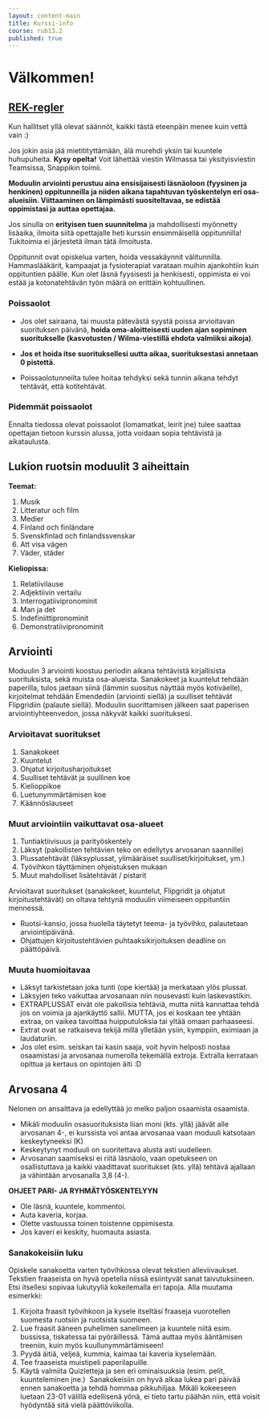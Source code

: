```yaml
---
layout: content-main
title: Kurssi-info
course: rub13.2
published: true
---
```

# Välkommen!

## [REK-regler](/media/rub1/REK_regler.pdf)

Kun hallitset yllä olevat säännöt, kaikki tästä eteenpäin menee kuin vettä vain :) 

Jos jokin asia jää mietitityttämään, älä murehdi yksin tai kuuntele huhupuheita. **Kysy opelta!** Voit lähettää viestin Wilmassa tai yksityisviestin Teamsissa, Snappikin toimii.

**Moduulin arviointi perustuu aina ensisijaisesti läsnäoloon (fyysinen ja henkinen) oppitunneilla ja niiden aikana tapahtuvan työskentelyn eri osa-alueisiin. Viittaaminen on lämpimästi suositeltavaa, se edistää oppimistasi ja auttaa opettajaa.**

Jos sinulla on **erityisen tuen suunnitelma** ja mahdollisesti myönnetty lisäaika, ilmoita siitä opettajalle heti kurssin ensimmäisellä oppitunnilla! Tukitoimia ei järjestetä ilman tätä ilmoitusta.

Oppitunnit ovat opiskelua varten, hoida vessakäynnit välitunnilla. Hammaslääkärit, kampaajat ja fysioterapiat varataan muihin ajankohtiin kuin oppituntien päälle. Kun olet läsnä fyysisesti ja henkisesti, oppimista ei voi estää ja kotonatehtävän työn määrä on erittäin kohtuullinen.

### Poissaolot

- Jos olet sairaana, tai muusta pätevästä syystä poissa arvioitavan suorituksen päivänä, **hoida oma-aloitteisesti uuden ajan sopiminen suoritukselle (kasvotusten / Wilma-viestillä ehdota valmiiksi aikoja)**. 

- **Jos et hoida itse suorituksellesi uutta aikaa,  suorituksestasi annetaan 0 pistettä.**

- Poissaolotunneilta tulee hoitaa tehdyksi sekä tunnin aikana tehdyt tehtävät, että kotitehtävät.
​
### Pidemmät poissaolot
Ennalta tiedossa olevat poissaolot (lomamatkat, leirit jne) tulee saattaa opettajan tietoon kurssin alussa, jotta voidaan sopia tehtävistä ja aikataulusta.

## Lukion ruotsin moduulit 3 aiheittain

**Teemat:**
1. Musik
1. Litteratur och film
1. Medier
1. Finland och finländare
1. Svenskfinlad och finlandssvenskar
1. Att visa vägen
1. Väder, städer


**Kieliopissa:**
1. Relatiivilause
1. Adjektiivin vertailu
1. Interrogatiivipronominit
1. Man ja det
1. Indefiniittipronominit
1. Demonstratiivipronominit

## Arviointi

Moduulin 3 arviointi koostuu periodin aikana tehtävistä kirjallisista suorituksista, sekä muista osa-alueista. Sanakokeet ja kuuntelut tehdään paperilla, tulos jaetaan siinä (lämmin suositus näyttää myös kotiväelle), kirjoitelmat tehdään Emendediin (arviointi siellä) ja suulliset tehtävät Flipgridiin (palaute siellä). Moduulin suorittamisen jälkeen saat paperisen arviointiyhteenvedon, jossa näkyvät kaikki suorituksesi.

### Arvioitavat suoritukset

1. Sanakokeet
1. Kuuntelut
1. Ohjatut kirjoitusharjoitukset
1. Suulliset tehtävät ja suullinen koe
1. Kielioppikoe
1. Luetunymmärtämisen koe
1. Käännöslauseet

### Muut arviointiin vaikuttavat osa-alueet

1. Tuntiaktiivisuus ja parityöskentely
1. Läksyt (pakollisten tehtävien teko on edellytys arvosanan saannille)
1. Plussatehtävät (läksyplussat, ylimääräiset suulliset/kirjoitukset, ym.)
1. Työvihkon täyttäminen ohjeistuksen mukaan
1. Muut mahdolliset lisätehtävät / pistarit

Arvioitavat suoritukset (sanakokeet, kuuntelut, Flipgridit ja ohjatut kirjoitustehtävät) on oltava tehtynä moduulin viimeiseen oppituntiin mennessä. 

* Ruotsi-kansio, jossa huolella täytetyt teema- ja työvihko, palautetaan arviointipäivänä. 
* Ohjattujen kirjoitustehtävien puhtaaksikirjoituksen deadline on päättöpäivä.

### Muuta huomioitavaa

* Läksyt tarkistetaan joka tunti (ope kiertää) ja merkataan ylös plussat. 
* Läksyjen teko vaikuttaa arvosanaan niin nousevasti kuin laskevastikin.
* EXTRAPLUSSAT eivät ole pakollisia tehtäviä, mutta niitä kannattaa tehdä jos on voimia ja ajankäyttö sallii. MUTTA, jos ei koskaan tee yhtään extraa, on vaikea tavoittaa huipputuloksia tai yltää omaan parhaaseesi. 
* Extrat ovat se ratkaiseva tekijä millä ylletään ysiin, kymppiin, eximiaan ja laudaturiin.
* Jos olet esim. seiskan tai kasin saaja, voit hyvin helposti nostaa osaamistasi ja arvosanaa numerolla tekemällä extroja. Extralla kerrataan opittua ja kertaus on opintojen äiti :D

## Arvosana 4

Nelonen on ansaittava ja edellyttää jo melko paljon osaamista osaamista. 
* Mikäli moduulin osasuorituksista liian moni (kts. yllä) jäävät alle arvosanan 4-, ei kurssista voi antaa arvosanaa vaan moduuli katsotaan keskeytyneeksi (K)
* Keskeytynyt moduuli on suoritettava alusta asti uudelleen. 
* Arvosanan saamiseksi ei riitä läsnäolo, vaan opetukseen on osallistuttava ja kaikki vaadittavat suoritukset (kts. yllä) tehtävä ajallaan ja vähintään arvosanalla 3,8 (4-).

**OHJEET PARI- JA RYHMÄTYÖSKENTELYYN**

- Ole läsnä, kuuntele, kommentoi.
- Auta kaveria, korjaa.
- Olette vastuussa toinen toistenne oppimisesta.
- Jos kaveri ei keskity, huomauta asiasta.

### Sanakokeisiin luku

Opiskele sanakoetta varten työvihkossa olevat tekstien alleviivaukset. Tekstien
fraaseista on hyvä opetella niissä esiintyvät sanat taivutuksineen.
​
Etsi itsellesi sopivaa lukutyyliä kokeilemalla eri tapoja. Alla muutama esimerkki:
​
1. Kirjoita fraasit työvihkoon ja kysele itseltäsi fraaseja vuorotellen suomesta
ruotsiin ja ruotsista suomeen.
2. Lue fraasit ääneen puhelimen sanelimeen ja kuuntele niitä esim. bussissa,
tiskatessa tai pyöräillessä. Tämä auttaa myös ääntämisen treeniin, kuin myös kuullunymmärtämiseen!
3. Pyydä äitiä, veljeä, kummia, kaimaa tai kaveria kyselemään.
4. Tee fraaseista muistipeli paperilapuille.
5. Käytä valmiita Quizletteja ja sen eri ominaisuuksia (esim. pelit, kuunteleminen jne.)
​
Sanakokeisiin on hyvä alkaa lukea pari päivää ennen sanakoetta ja tehdä hommaa
pikkuhiljaa. Mikäli kokeeseen luetaan 23-01 välillä edellisenä yönä, ei tieto
tartu päähän niin, että voisit hyödyntää sitä vielä päättöviikolla.

